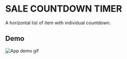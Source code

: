 # SALE COUNTDOWN TIMER

A horizontal list of item with individual countdown.

## Demo
![App demo gif](https://imgur.com/a/HP4QuFE)

